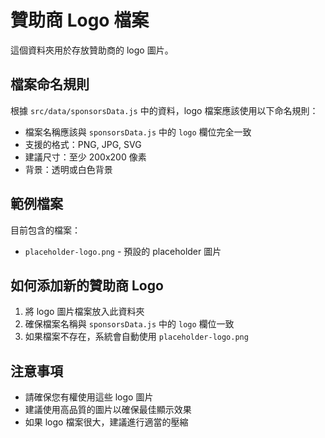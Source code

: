 # 贊助商 Logo 檔案

這個資料夾用於存放贊助商的 logo 圖片。

## 檔案命名規則

根據 `src/data/sponsorsData.js` 中的資料，logo 檔案應該使用以下命名規則：

- 檔案名稱應該與 `sponsorsData.js` 中的 `logo` 欄位完全一致
- 支援的格式：PNG, JPG, SVG
- 建議尺寸：至少 200x200 像素
- 背景：透明或白色背景

## 範例檔案

目前包含的檔案：
- `placeholder-logo.png` - 預設的 placeholder 圖片

## 如何添加新的贊助商 Logo

1. 將 logo 圖片檔案放入此資料夾
2. 確保檔案名稱與 `sponsorsData.js` 中的 `logo` 欄位一致
3. 如果檔案不存在，系統會自動使用 `placeholder-logo.png`

## 注意事項

- 請確保您有權使用這些 logo 圖片
- 建議使用高品質的圖片以確保最佳顯示效果
- 如果 logo 檔案很大，建議進行適當的壓縮 